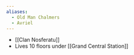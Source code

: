 ```yaml
---
aliases:
  - Old Man Chalmers
  - Avriel
---
```

- [[Clan Nosferatu]]
- Lives 10 floors under [[Grand Central Station]]